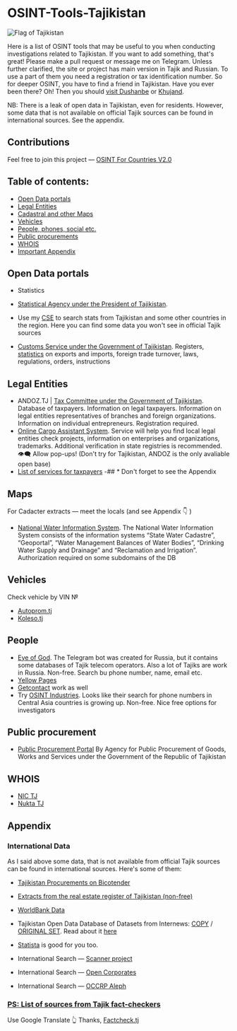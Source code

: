 # OSINT-Tools-Tajikistan
<img src="https://upload.wikimedia.org/wikipedia/commons/d/d0/Flag_of_Tajikistan.svg" alt="Flag of Tajikistan"/>

Here is a list of OSINT tools that may be useful to you when conducting investigations related to Tajikistan. If you want to add something, that's great! Please make a pull request or message me on Telegram.
Unless further clarified, the site or project has main version in Tajik and Russian. To use a part of them you need a registration or tax identification number. So for deeper OSINT, you have to find a friend in Tajikistan. Have you ever been there? Oh! Then you should [visit Dushanbe](https://www.tripadvisor.com/Attractions-g293964-Activities-Dushanbe.html) or [Khujand](https://www.tripadvisor.com/Attractions-g811256-Activities-Khujand_Sughd_Province.html).

NB: There is a leak of open data in Tajikistan, even for residents. However, some data that is not available on official Tajik sources can be found in international sources. See the appendix.

## Contributions
Feel free to join this project — [OSINT For Countries V2.0](https://github.com/paulpogoda/OSINT-for-countries-V2.0)

 ## Table of contents:
 - [Open Data portals](#open-data-portals)
 - [Legal Entities](#legal-entities)
 - [Cadastral and other Maps](#maps)
 - [Vehicles](#vehicles)
 - [People, phones, social etc.](#people)
 - [Public procurements](#public-procurement)
 - [WHOIS](#whois)
 - [Important Appendix](#appendix)

## Open Data portals

- Statistics
- [Statistical Agency under the President of Tajikistan](https://www.stat.tj/ru/).
- Use my [CSE](https://cse.google.com/cse?cx=a72e762da6ab1440a#gsc.tab=0) to search stats from Tajikistan and some other countries in the region. Here you can find some data you won't see in official Tajik sources

- [Customs Service under the Government of Tajikistan](https://tamognia.tj).
Registers, [statistics](https://tamognia.tj/index.php/2020-10-12-17-53-49/2018-06-14-07-44-16) on exports and imports, foreign trade turnover, laws, regulations, orders, instructions


## Legal Entities
- ANDOZ.TJ | [Tax Committee under the Government of Tajikistan](https://andoz.tj/ForTaxpayer/UnifiedStateRegister).
Database of taxpayers. Information on legal taxpayers. Information on legal entities representatives of branches and foreign organizations. Information on individual entrepreneurs. Registration required.	
- [Online Cargo Assistant System](https://ocas.pl/company-check/tajikistan).
Service will help you find local legal entities check projects, information on enterprises and organizations, trademarks. Additional verification in state registries is recommended.  :eye_speech_bubble: Allow pop-ups! (Don't try for Tajikistan, ANDOZ is the only avaliable open base)
- [List of services for taxpayers](https://services.andoz.tj)
-## * Don't forget to see the Appendix

## Maps 
For Cadacter extracts — meet the locals (and see Appendix :point_down: ) 
- [National Water Information System](https://www.wis.tj). 
The National Water Information System consists of the information systems “State Water Cadastre”, “Geoportal”, “Water Management Balances of Water Bodies”, “Drinking Water Supply and Drainage” and “Reclamation and Irrigation”. Authorization required on some subdomains of the DB


## Vehicles
Check vehicle by VIN № 
- [Autoprom.tj](https://autoprom.tj/vin-code)
- [Koleso.tj](https://koleso.tj/vin/)

## People
- [Eye of God](https://t.me/yfzxzxqwqbot). 
The Telegram bot was created for Russia, but it contains some databases of Tajik telecom operators. Also a lot of Tajiks are work in Russia. Non-free. Search bu phone number, name, email etc.
- [Yellow Pages](https://yellowpages.akipress.org) 
- [Getcontact](https://getcontact.com) work as well
- Try [OSINT Industries](https://app.osint.industries).
Looks like their search for phone numbers in Central Asia countries is growing up. Non-free. Nice free options for investigators


## Public procurement
- [Public Procurement Portal](https://eprocurement.gov.tj/ru/searchanno)
By Agency for Public Procurement of Goods, Works and Services under the Government of the Republic of Tajikistan

## WHOIS
- [NIC TJ](http://www.nic.tj/whois.html)
- [Nukta TJ](http://nukta.tj)

## Appendix
### International Data
As I said above some data, that is not available from official Tajik sources can be found in international sources. Here's some of them:
- [Tajikistan Procurements on Bicotender](https://www.bicotender.ru/catalog/by-region/tadzhikistan/) 

- [Extracts from the real estate register of Tajikistan (non-free)](https://schmidt-export.ru/выписки-из-иностранных-реестров-недвижимости/таджикистан)
- [WorldBank Data](https://data.worldbank.org/country/tajikistan)
- Tajikistan Open Data Database of Datasets from Internews: [COPY](https://docs.google.com/spreadsheets/d/1j6-pqSogg4Lt9ZGScPZexv4HEfFNRsk0OuqNsi4d4_Y/edit?gid=845239786#gid=845239786) / [ORIGINAL SET](https://docs.google.com/spreadsheets/d/1IZoR-Jb1vkS6kjGhGdVmBKeYni99QBNpvRBT2PBdXgs/edit?gid=845239786#gid=845239786). Read about it [here](https://internews.org/wp-content/uploads/2022/07/Final-Report-on-Tajikistan_ENG.pdf)
- [Statista](https://www.statista.com/search/?q=Tajikistan&p=1) is good for you too.
- International Search — [Scanner project](https://munscanner.com/dbs/)
- International Search — [Open Corporates](https://opencorporates.com)
- International Search — [OCCRP Aleph](https://aleph.occrp.org)
### [PS: List of sources from Tajik fact-checkers](https://factcheck.tj/ru/otkrytye-istochniki/)
Use Google Translate :point_up_2: Thanks, [Factcheck.tj](https://Factcheck.tj)
